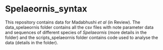 # Spelaeornis_syntax
This repository contains data for Madabhushi _et al_ (in Review). The data_spelaeornis folder contains all the csv files with note parameter data and sequences of different species of *Spelaeornis* (more details in the folder) and the scripts_spelaeornis folder contains code used to analyse the data (details in the folder). 
